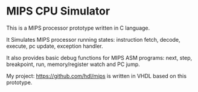 MIPS CPU Simulator
==================

This is a MIPS processor prototype written in C language.

It Simulates MIPS processor running states: instruction fetch, decode, execute, pc update, exception handler.

It also provides basic debug functions for MIPS ASM programs: next, step, breakpoint, run, memory/register watch and PC jump.

My project: https://github.com/hdl/mips is written in VHDL based on this prototype.
